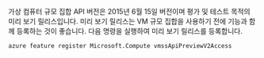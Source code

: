 가상 컴퓨터 규모 집합 API 버전은 2015년 6월 15일 버전이며 평가 및 테스트 목적의 미리 보기 릴리스입니다. 미리 보기 릴리스는 VM 규모 집합을 사용하기 전에 기능과 함께 등록하는 것이 좋습니다. 다음 명령을 실행하여 미리 보기 릴리스를 등록합니다.

    azure feature register Microsoft.Compute vmssApiPreviewV2Access


<!--HONumber=Jan17_HO3-->


